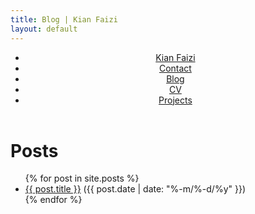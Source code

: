 ```yaml
---
title: Blog | Kian Faizi
layout: default
---
```

<header>
    <nav>
        <ul>
            <li><a href="/">Kian Faizi</a></li>
            <li><a href="/contact.html">Contact</a></li>
            <li><a href="/blog.html" class="active">Blog</a></li>
            <li><a href="/cv.html">CV</a></li>
            <li><a href="/projects.html">Projects</a></li>
        </ul>
    </nav>
</header>

<h1> Posts </h1>

<ul class="posts">
    {% for post in site.posts %}
        <li>
            <a href="{{ post.url }}">{{ post.title }}</a> <span id="post-date">({{ post.date | date: "%-m/%-d/%y" }})</span>
        </li>
    {% endfor %}
</ul>
